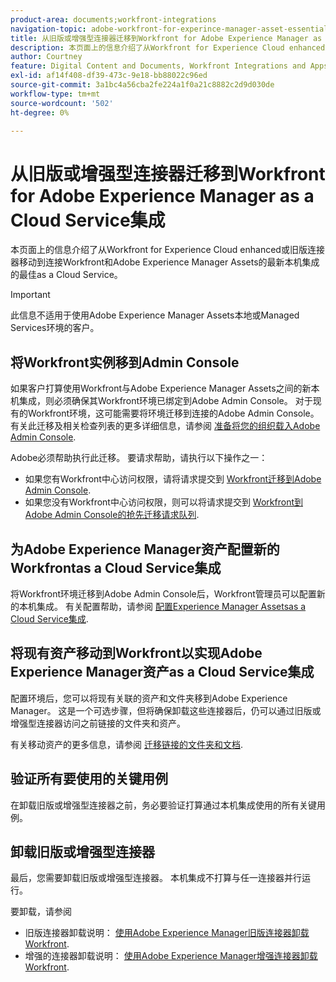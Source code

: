 ```yaml
---
product-area: documents;workfront-integrations
navigation-topic: adobe-workfront-for-experince-manager-asset-essentials
title: 从旧版或增强型连接器迁移到Workfront for Adobe Experience Manager as a Cloud Service集成
description: 本页面上的信息介绍了从Workfront for Experience Cloud enhanced或旧版连接器移动到连接Workfront和Adobe Experience Manager Assets的最新本机集成的最佳as a Cloud Service。
author: Courtney
feature: Digital Content and Documents, Workfront Integrations and Apps
exl-id: af14f408-df39-473c-9e18-bb88022c96ed
source-git-commit: 3a1bc4a56cba2fe224a1f0a21c8882c2d9d030de
workflow-type: tm+mt
source-wordcount: '502'
ht-degree: 0%

---
```


# 从旧版或增强型连接器迁移到Workfront for Adobe Experience Manager as a Cloud Service集成

本页面上的信息介绍了从Workfront for Experience Cloud enhanced或旧版连接器移动到连接Workfront和Adobe Experience Manager Assets的最新本机集成的最佳as a Cloud Service。

>[!IMPORTANT]
>
>此信息不适用于使用Adobe Experience Manager Assets本地或Managed Services环境的客户。

## 将Workfront实例移到Admin Console

如果客户打算使用Workfront与Adobe Experience Manager Assets之间的新本机集成，则必须确保其Workfront环境已绑定到Adobe Admin Console。 对于现有的Workfront环境，这可能需要将环境迁移到连接的Adobe Admin Console。 有关此迁移及相关检查列表的更多详细信息，请参阅 [准备将您的组织载入Adobe Admin Console](/help/quicksilver/administration-and-setup/adobe-admin-console/prep-for-admin-console.md).

Adobe必须帮助执行此迁移。 要请求帮助，请执行以下操作之一：

* 如果您有Workfront中心访问权限，请将请求提交到 [Workfront迁移到Adobe Admin Console](https://hub.workfront.com/requests/new?activeTab=tab-new-helpRequest&amp;projectID=629674d500054a38133cf26e01d06a97&amp;path=).
* 如果您没有Workfront中心访问权限，则可以将请求提交到 [Workfront到Adobe Admin Console的抢先迁移请求队列](https://workfront.az1.qualtrics.com/jfe/form/SV_9T5LuHf05JUOPAi).

## 为Adobe Experience Manager资产配置新的Workfrontas a Cloud Service集成

将Workfront环境迁移到Adobe Admin Console后，Workfront管理员可以配置新的本机集成。 有关配置帮助，请参阅 [配置Experience Manager Assetsas a Cloud Service集成](/help/quicksilver/administration-and-setup/configure-integrations/configure-aacs-integration.md).

## 将现有资产移动到Workfront以实现Adobe Experience Manager资产as a Cloud Service集成

配置环境后，您可以将现有关联的资产和文件夹移到Adobe Experience Manager。 这是一个可选步骤，但将确保卸载这些连接器后，仍可以通过旧版或增强型连接器访问之前链接的文件夹和资产。

有关移动资产的更多信息，请参阅 [迁移链接的文件夹和文档](/help/quicksilver/documents/workfront-and-experience-manager-integrations/legacy-enhanced-connector-migration/workfront-document-link-updates.md).

## 验证所有要使用的关键用例

在卸载旧版或增强型连接器之前，务必要验证打算通过本机集成使用的所有关键用例。

## 卸载旧版或增强型连接器

最后，您需要卸载旧版或增强型连接器。 本机集成不打算与任一连接器并行运行。

要卸载，请参阅

* 旧版连接器卸载说明： [使用Adobe Experience Manager旧版连接器卸载Workfront](/help/quicksilver/documents/workfront-and-experience-manager-integrations/legacy-enhanced-connector-migration/uninstall-legacy-connector.md).
* 增强的连接器卸载说明： [使用Adobe Experience Manager增强连接器卸载Workfront](/help/quicksilver/documents/workfront-and-experience-manager-integrations/legacy-enhanced-connector-migration/uninstall-enhanced-connector.md).
